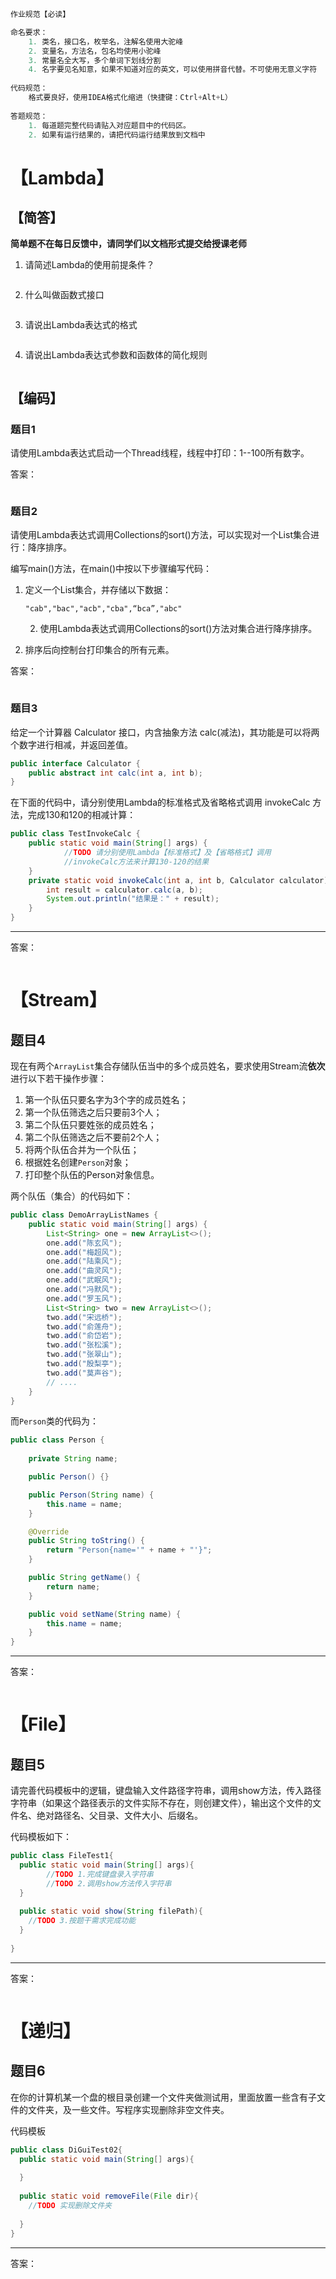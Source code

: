 ```java
作业规范【必读】

命名要求：
	1. 类名，接口名，枚举名，注解名使用大驼峰
	2. 变量名，方法名，包名均使用小驼峰
	3. 常量名全大写，多个单词下划线分割
	4. 名字要见名知意，如果不知道对应的英文，可以使用拼音代替。不可使用无意义字符
  
代码规范：
	格式要良好，使用IDEA格式化缩进（快捷键：Ctrl+Alt+L）
  
答题规范：
	1. 每道题完整代码请贴入对应题目中的代码区。
    2. 如果有运行结果的，请把代码运行结果放到文档中
```



# 【Lambda】

## 【简答】

**简单题不在每日反馈中，请同学们以文档形式提交给授课老师**

1. 请简述Lambda的使用前提条件？

   ```
   
   ```

2. 什么叫做函数式接口

   ```
   
   ```

3. 请说出Lambda表达式的格式

   ```
   
   ```
   
4. 请说出Lambda表达式参数和函数体的简化规则

   ```
   
   ```



   


## 【编码】

### 题目1

请使用Lambda表达式启动一个Thread线程，线程中打印：1--100所有数字。

答案：

```java

```

 

### 题目2

请使用Lambda表达式调用Collections的sort()方法，可以实现对一个List<String>集合进行：降序排序。

编写main()方法，在main()中按以下步骤编写代码：

 1. 定义一个List<String>集合，并存储以下数据：

    ```
    "cab","bac","acb","cba",“bca”,"abc"
    ```

    2. 使用Lambda表达式调用Collections的sort()方法对集合进行降序排序。

2. 排序后向控制台打印集合的所有元素。



答案：

```java

```



### 题目3

给定一个计算器 Calculator 接口，内含抽象方法 calc(减法)，其功能是可以将两个数字进行相减，并返回差值。

```java
public interface Calculator { 
	public abstract int calc(int a, int b); 
}
```

在下面的代码中，请分别使用Lambda的标准格式及省略格式调用 invokeCalc 方法，完成130和120的相减计算： 

```java
public class TestInvokeCalc {
    public static void main(String[] args) {
			//TODO 请分别使用Lambda【标准格式】及【省略格式】调用
 		 	//invokeCalc方法来计算130‐120的结果
    }
    private static void invokeCalc(int a, int b, Calculator calculator) {
        int result = calculator.calc(a, b);
        System.out.println("结果是：" + result);
    }
}
```



----------

答案：

```java

```







# 【Stream】

## 题目4

现在有两个`ArrayList`集合存储队伍当中的多个成员姓名，要求使用Stream流**依次**进行以下若干操作步骤：

1. 第一个队伍只要名字为3个字的成员姓名；
2. 第一个队伍筛选之后只要前3个人；
3. 第二个队伍只要姓张的成员姓名；
4. 第二个队伍筛选之后不要前2个人；
5. 将两个队伍合并为一个队伍；
6. 根据姓名创建`Person`对象；
7. 打印整个队伍的Person对象信息。

两个队伍（集合）的代码如下：

```java
public class DemoArrayListNames {
    public static void main(String[] args) {
        List<String> one = new ArrayList<>();
        one.add("陈玄风");
        one.add("梅超风");
        one.add("陆乘风");
        one.add("曲灵风");
        one.add("武眠风");
        one.add("冯默风");
        one.add("罗玉风");
        List<String> two = new ArrayList<>();
        two.add("宋远桥");
        two.add("俞莲舟");
        two.add("俞岱岩");
        two.add("张松溪");
        two.add("张翠山");
        two.add("殷梨亭");
        two.add("莫声谷");
		// ....
    }
}
```

而`Person`类的代码为：

```java
public class Person {
    
    private String name;

    public Person() {}

    public Person(String name) {
        this.name = name;
    }

    @Override
    public String toString() {
        return "Person{name='" + name + "'}";
    }

    public String getName() {
        return name;
    }

    public void setName(String name) {
        this.name = name;
    }
}
```



-------

答案：

```java

```





# 【File】

## 题目5

请完善代码模板中的逻辑，键盘输入文件路径字符串，调用show方法，传入路径字符串（如果这个路径表示的文件实际不存在，则创建文件），输出这个文件的文件名、绝对路径名、父目录、文件大小、后缀名。

代码模板如下：

```java
public class FileTest1{
  public static void main(String[] args){
        //TODO 1.完成键盘录入字符串
		//TODO 2.调用show方法传入字符串
  }
  
  public static void show(String filePath){
    //TODO 3.按题干需求完成功能
  }
  
}
```





-----



答案：

~~~java

~~~





# 【递归】

## 题目6

在你的计算机某一个盘的根目录创建一个文件夹做测试用，里面放置一些含有子文件的文件夹，及一些文件。写程序实现删除非空文件夹。

代码模板

~~~java
public class DiGuiTest02{
  public static void main(String[] args){
    
  }
  
  public static void removeFile(File dir){
    //TODO 实现删除文件夹
    
  }
}
~~~



----

答案：

~~~java

~~~



